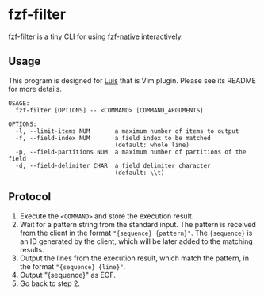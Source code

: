 # fzf-filter

fzf-filter is a tiny CLI for using [fzf-native](https://github.com/nvim-telescope/telescope-fzf-native.nvim) interactively.

## Usage

This program is designed for [Luis](https://github.com/emonkak/vim-luis) that is Vim plugin. Please see its README for more details.

```
USAGE:
  fzf-filter [OPTIONS] -- <COMMAND> [COMMAND_ARGUMENTS]

OPTIONS:
  -l, --limit-items NUM       a maximum number of items to output
  -f, --field-index NUM       a field index to be matched
                              (default: whole line)
  -p, --field-partitions NUM  a maximum number of partitions of the field
  -d, --field-delimiter CHAR  a field delimiter character
                              (default: \\t)
```

## Protocol

1. Execute the `<COMMAND>` and store the execution result.
2. Wait for a pattern string from the standard input. The pattern is received from the client in the format `"{sequence} {pattern}"`. The `{sequence}` is an ID generated by the client, which will be later added to the matching results.
3. Output the lines from the execution result, which match the pattern, in the format `"{sequence} {line}"`.
4. Output "{sequence}" as EOF.
5. Go back to step 2.
